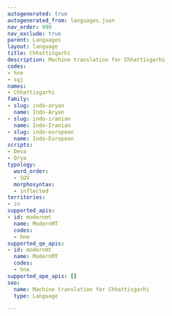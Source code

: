 ```yaml
---
autogenerated: true
autogenerated_from: languages.json
nav_order: 999
nav_exclude: true
parent: Languages
layout: language
title: Chhattisgarhi
description: Machine translation for Chhattisgarhi
codes:
- hne
- sgj
names:
- Chhattisgarhi
family:
- slug: indo-aryan
  name: Indo-Aryan
- slug: indo-iranian
  name: Indo-Iranian
- slug: indo-european
  name: Indo-European
scripts:
- Deva
- Orya
typology:
  word_order:
  - SOV
  morphosyntax:
  - inflected
territories:
- in
supported_apis:
- id: modernmt
  name: ModernMT
  codes:
  - hne
supported_qe_apis:
- id: modernmt
  name: ModernMT
  codes:
  - hne
supported_ape_apis: []
seo:
  name: Machine translation for Chhattisgarhi
  type: Language

---
```


